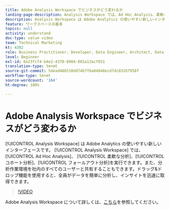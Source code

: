 ```yaml
---
title: Adobe Analysis Workspace でビジネスがどう変わるか
landing-page-description: Analysis Workspace では、Ad Hoc Analysis、柔軟な分析、コホート分析、フォールアウト分析を実行できます。
description: Analysis Workspace は Adobe Analytics の使いやすい新しいインターフェースです。 Analysis Workspace では、Ad Hoc Analysis、 柔軟な分析、コホート分析、フォールアウト分析を実行できます。また、分析作業環境を社内のすべてのユーザーと共有することもできます。ドラッグ&ドロップ機能を使用すると、全員がデータを簡単に分析し、インサイトを迅速に取得できます。
feature: ワークスペースの基本
topics: null
activity: understand
doc-type: value video
team: Technical Marketing
kt: 4382
role: Business Practitioner, Developer, Data Engineer, Architect, Data Architect, Administrator, Leader
level: Beginner
exl-id: 6e23fcf4-b4e2-4370-8904-801a13acf651
translation-type: tm+mt
source-git-commit: 5dead486510dd74b7f6a04848ecd7dc03267958f
workflow-type: tm+mt
source-wordcount: '164'
ht-degree: 100%

---
```


# Adobe Analysis Workspace でビジネスがどう変わるか

[!UICONTROL Analysis Workspace] は Adobe Analytics の使いやすい新しいインターフェースです。 [!UICONTROL Analysis Workspace] では、[!UICONTROL Ad Hoc Analysis]、 [!UICONTROL 柔軟な分析]、[!UICONTROL コホート分析]、[!UICONTROL フォールアウト分析]を実行できます。また、分析作業環境を社内のすべてのユーザーと共有することもできます。ドラッグ&amp;ドロップ機能を使用すると、全員がデータを簡単に分析し、インサイトを迅速に取得できます。

>[!VIDEO](https://video.tv.adobe.com/v/31501/?quality=12)

Adobe Analysis Workspace について詳しくは、[こちら](https://www.adobe.com/jp/analytics/ad-hoc-analysis.html?sdid=T32PLYTV&amp;mv=search)を参照してください。
